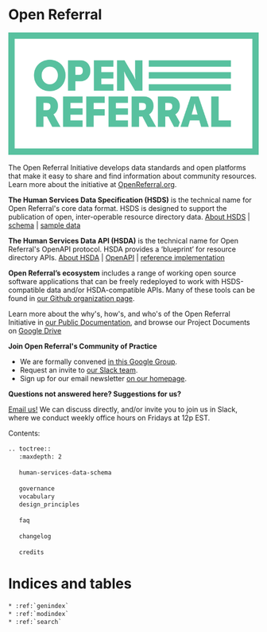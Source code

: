 Open Referral
=============

![Open Referral](assets/OpenReferral_Logo_Green.png)

The Open Referral Initiative develops data standards and open platforms that make it easy to share and find information about community resources. Learn more about the initiative at [OpenReferral.org](http://www.openreferral.org).

**The Human Services Data Specification (HSDS)** is the technical name for Open Referral's core data format. HSDS is designed to support the publication of open, inter-operable resource directory data. [About HSDS](about) | [schema](reference) | [sample data](https://github.com/openreferral/sample-data)

**The Human Services Data API (HSDA)** is the technical name for Open Referral's OpenAPI protocol. HSDA provides a ‘blueprint’ for resource directory APIs. [About HSDA](https://openreferral.github.io/api-specification/) | [OpenAPI](https://openreferral.github.io/api-specification/hsda/) | [reference implementation](http://developer.open.referral.adopta.agency/)

**Open Referral’s ecosystem** includes a range of working open source software applications that can be freely redeployed to work with HSDS-compatible data and/or HSDA-compatible APIs. Many of these tools can be found in [our Github organization page](http://github.com/openreferral).

Learn more about the why's, how's, and who's of the Open Referral Initiative in [our Public Documentation](https://docs.google.com/document/d/17cJxF_1P6fafcsFJQERFQifKKc_kPbAKmAXwe2LWDcI/edit?usp=drive_web), and browse our Project Documents on [Google Drive](https://drive.google.com/folderview?id=0B-5CZ4ZLjTHqfk12WTFUbVk1NjBYMjRaZTlZRlN1UjhWMS1MN0tLV3Q4ejY3TWpOYWwwVDg&usp=sharing)

**Join Open Referral's Community of Practice**

* We are formally convened [in this Google Group](https://groups.google.com/forum/#!forum/openreferral).
* Request an invite to [our Slack team](https://openreferral.slack.com/).
* Sign up for our email newsletter [on our homepage](https://openreferral.org/).

**Questions not answered here? Suggestions for us?**

[Email us!](mailto:info@openreferral.org) We can discuss directly, and/or invite you to join us in Slack, where we conduct weekly office hours on Fridays at 12p EST.



Contents:

```eval_rst
.. toctree::
   :maxdepth: 2

   human-services-data-schema
   
   governance
   vocabulary  
   design_principles
   
   faq

   changelog

   credits

```


Indices and tables
==================

```eval_rst
* :ref:`genindex`
* :ref:`modindex`
* :ref:`search`
```
